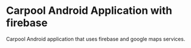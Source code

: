 # Carpool Android Application with firebase

Carpool Android application that uses firebase and google maps services.